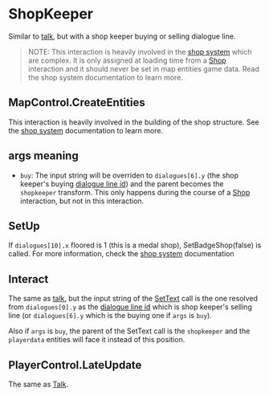 # ShopKeeper
Similar to [talk](Talk.md), but with a shop keeper buying or selling dialogue line.

> NOTE: This interaction is heavily involved in the [shop system](../Shop%20system.md) which are complex. It is only assigned at loading time from a [Shop](Shop.md) interaction and it should never be set in map entities game data. Read the shop system documentation to learn more.

## MapControl.CreateEntities
This interaction is heavily involved in the building of the shop structure. See the [shop system](../Shop%20system.md) documentation to learn more.

## args meaning
- `buy`: The input string will be overriden to `dialogues[6].y` (the shop keeper's buying [dialogue line id](../../../SetText/Common%20commands%20id%20schemes/Dialogue%20line%20id.md)) and the parent becomes the `shopkeeper` transform. This only happens during the course of a [Shop](Shop.md) interaction, but not in this interaction.

## SetUp
If `dialogues[10].x` floored is 1 (this is a medal shop), SetBadgeShop(false) is called. For more information, check the [shop system](../Shop%20system.md) documentation

## Interact
The same as [talk](Talk.md), but the input string of the [SetText](../../../SetText/SetText.md) call is the one resolved from `dialogues[0].y` as the [dialogue line id](../../../SetText/Common%20commands%20id%20schemes/Dialogue%20line%20id.md) which is shop keeper's selling line (or `dialogues[6].y` which is the buying one if `args` is `buy`). 

Also if `args` is `buy`, the parent of the SetText call is the `shopkeeper` and the `playerdata` entities will face it instead of this position.

## PlayerControl.LateUpdate
The same as [Talk](Talk.md).